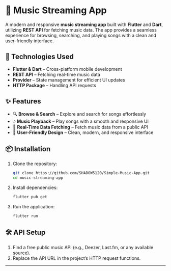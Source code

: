 # 🎵 Music Streaming App  

A modern and responsive **music streaming app** built with **Flutter** and **Dart**, utilizing **REST API** for fetching music data. The app provides a seamless experience for browsing, searching, and playing songs with a clean and user-friendly interface.  

## 🚀 Technologies Used  
- **Flutter & Dart** – Cross-platform mobile development  
- **REST API** – Fetching real-time music data  
- **Provider** – State management for efficient UI updates  
- **HTTP Package** – Handling API requests  

## ✨ Features  
- 🔍 **Browse & Search** – Explore and search for songs effortlessly  
- 🎶 **Music Playback** – Play songs with a smooth and responsive UI  
- 🔄 **Real-Time Data Fetching** – Fetch music data from a public API  
- 🎨 **User-Friendly Design** – Clean, modern, and responsive interface  

## 📦 Installation  
1. Clone the repository:  
   ```sh
   git clone https://github.com/SHADOW5120/Simple-Music-App.git
   cd music-streaming-app
   ```
2. Install dependencies:  
   ```sh
   flutter pub get
   ```
3. Run the application:  
   ```sh
   flutter run
   ```

## 🛠 API Setup  
1. Find a free public music API (e.g., Deezer, Last.fm, or any available source).  
2. Replace the API URL in the project’s HTTP request functions.  

---